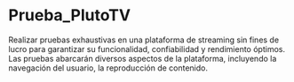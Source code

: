 # Prueba_PlutoTV
 Realizar pruebas exhaustivas en una plataforma de streaming sin fines de lucro para garantizar su funcionalidad, confiabilidad y rendimiento óptimos. Las pruebas abarcarán diversos aspectos de la plataforma, incluyendo la navegación del usuario, la reproducción de contenido. 
